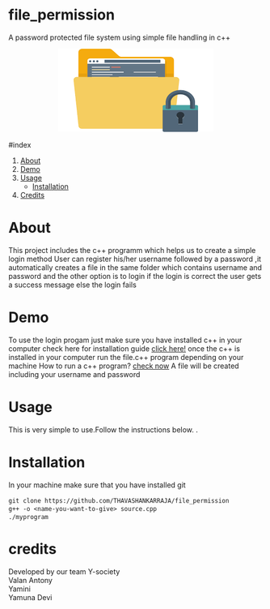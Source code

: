 # file_permission
A password protected file system using simple file handling in c++
<p align="center"> <img src="images/download.png"> </p>


#index
1. [About](#about)
2. [Demo](#demo)
3. [Usage](#usage)
    * [Installation](#installation)
4. [Credits](#credits)
<a name="about"></a>
# About
This project includes the c++ programm which helps us to create a simple login method
User can register his/her username followed by a password ,it automatically creates a file in the same folder
which contains username and password and the other option is to login if the login is correct the user gets a success message 
else the login fails
<a name="demo"></a>
# Demo 
To use the login progam just make sure you have installed c++ in your computer
check here for installation guide 
<a href="https://www.w3schools.in/cplusplus/install">click here!</a>
once the c++ is installed in your computer run the file.c++ program depending on your machine
How to run a c++ program? <a href=" https://www.tutorialspoint.com/How-to-compile-and-run-the-Cplusplus-program">check now</a>
A file will be created including your username and password
<a name=usage></a>
# Usage 
This is very simple to use.Follow the instructions below.
<a name="installation"></a>.
# Installation 
In your machine make sure that you have installed git 
```
git clone https://github.com/THAVASHANKARRAJA/file_permission
g++ -o <name-you-want-to-give> source.cpp
./myprogram

```
<a name="credits"> </a>
# credits 
Developed by our team Y-society
<br>
Valan Antony
<br>
Yamini
<br>
Yamuna Devi




